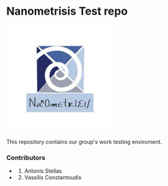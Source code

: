 # Nanometrisis Test repo
<img src="images/NANOMETRISIS.jpg" />


This repository contains our group's work testing enviroment. 

### Contributors ###
* 1. Antonis Stellas

* 2. Vassilis Constantoudis
